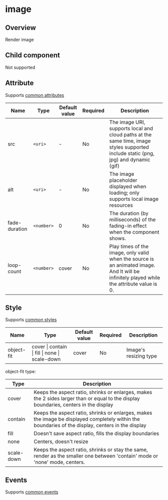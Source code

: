 # image

## Overview

Render image

## Child component

Not supported

## Attribute

Supports [common attributes](common-attributes.en.md)

| Name | Type    | Default value | Required | Description                              |
| ---- | ------- | ------------- | -------- | ---------------------------------------- |
| src  | `<uri>` | -             | No       | The image URI, supports local and cloud paths at the same time, image styles supported include static (png, jpg) and dynamic (gif) |
| alt  | `<uri>` | -             | No       | The image placeholder displayed when loading; only supports local image resources |
| fade-duration  | `<number>` | 0  | No | The duration (by milliseconds) of the fading-in effect when the component shows. |
| loop-count  | `<number>` | cover  | No | Play times of the image, only valid when the source is an animated image. And It will be infinitely played while the attribute value is 0. |

## Style

Supports [common styles](common-styles.en.md)

| Name        | Type                                  | Default value | Required | Description           |
| ----------- | ------------------------------------- | ------------- | -------- | --------------------- |
| object-fit  | cover &#124; contain &#124; fill &#124; none &#124; scale-down | cover  | No | Image's resizing type |

object-fit type:

| Type    | Description                              |
| ------- | ---------------------------------------- |
| cover   | Keeps the aspect ratio, shrinks or enlarges, makes the 2 sides larger than or equal to the display boundaries, centers in the display |
| contain | Keeps the aspect ratio, shrinks or enlarges, makes the image be displayed completely within the boundaries of the display, centers in the display |
| fill | Doesn't save aspect ratio, fills the display boundaries |
| none  | Centers, doesn't resize |
| scale-down  | Keeps the aspect ratio, shrinks or stay the same, render as the smaller one between 'contain' mode or 'none' mode, centers. |

## Events

Supports [common events](common-events.en.md)
